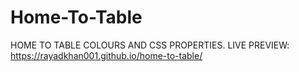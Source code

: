 # Home-To-Table
HOME TO TABLE COLOURS AND CSS PROPERTIES.
LIVE PREVIEW:
https://rayadkhan001.github.io/home-to-table/
